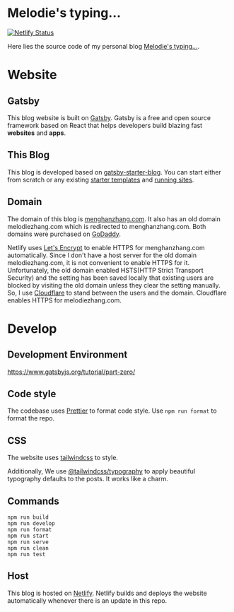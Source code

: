 # Melodie's typing...

[![Netlify Status](https://api.netlify.com/api/v1/badges/a73b0cee-cf33-4da2-834a-07b52cee5129/deploy-status)](https://app.netlify.com/sites/vibrant-fermi-5afcf1/deploys)

Here lies the source code of my personal blog [Melodie's typing...](https://menghanzhang.com/).

# Website

## Gatsby

This blog website is built on [Gatsby](https://www.gatsbyjs.org/). Gatsby is a free and open source framework based on React that helps developers build blazing fast **websites** and **apps**.

## This Blog

This blog is developed based on [gatsby-starter-blog](https://www.gatsbyjs.org/starters/gatsbyjs/gatsby-starter-blog/). You can start either from scratch or any existing [starter templates](https://www.gatsbyjs.org/starters?v=2) and [running sites](https://www.gatsbyjs.org/showcase/).

## Domain

The domain of this blog is [menghanzhang.com](https://menghanzhang.com). It also has an old domain melodiezhang.com which is redirected to menghanzhang.com. Both domains were purchased on [GoDaddy](https://www.godaddy.com).

Netlify uses [Let's Encrypt](https://letsencrypt.org) to enable HTTPS for menghanzhang.com automatically. Since I don't have a host server for the old domain melodiezhang.com, it is not convenient to enable HTTPS for it. Unfortunately, the old domain enabled HSTS(HTTP Strict Transport Security) and the setting has been saved locally that existing users are blocked by visiting the old domain unless they clear the setting manually. So, I use [Cloudflare](https://www.cloudflare.com)
to stand between the users and the domain. Cloudflare enables HTTPS for melodiezhang.com.

# Develop

## Development Environment

https://www.gatsbyjs.org/tutorial/part-zero/

## Code style

The codebase uses [Prettier](https://prettier.io) to format code style. Use `npm run format` to format the repo.

## CSS

The website uses [tailwindcss](https://tailwindcss.com) to style.

Additionally, We use [@tailwindcss/typography](https://github.com/tailwindlabs/tailwindcss-typography) to apply beautiful typography defaults to the posts. It works like a charm.

## Commands

```
npm run build
npm run develop
npm run format
npm run start
npm run serve
npm run clean
npm run test
```

## Host

This blog is hosted on [Netlify](https://www.netlify.com/). Netlify builds and deploys the website automatically whenever there is an update in this repo.

